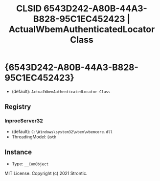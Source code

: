 ﻿---
title: "CLSID 6543D242-A80B-44A3-B828-95C1EC452423 | ActualWbemAuthenticatedLocator Class"
excerpt: What is COM-Object CLSID 6543D242-A80B-44A3-B828-95C1EC452423?
---

# {6543D242-A80B-44A3-B828-95C1EC452423}

* (default): `ActualWbemAuthenticatedLocator Class`

## Registry


### InprocServer32

* (default): `C:\Windows\system32\wbem\wbemcore.dll`
* ThreadingModel: `Both`

## Instance

* Type: `__ComObject`

MIT License. Copyright (c) 2021 Strontic.


